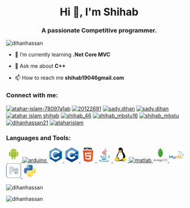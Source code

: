 <h1 align="center">Hi 👋, I'm Shihab</h1>
<h3 align="center">A passionate Competitive programmer.</h3>

<p align="left"> <img src="https://komarev.com/ghpvc/?username=dihanhassan&label=Profile%20views&color=0e75b6&style=flat" alt="dihanhassan" /> </p>

- 🌱 I’m currently learning **.Net Core MVC**

- 💬 Ask me about **C++**

- 📫 How to reach me **shihab19046gmail.com**

<h3 align="left">Connect with me:</h3>
<p align="left">
<a href="https://linkedin.com/in/atahar-islam-78097a1ab" target="blank"><img align="center" src="https://raw.githubusercontent.com/rahuldkjain/github-profile-readme-generator/master/src/images/icons/Social/linked-in-alt.svg" alt="atahar-islam-78097a1ab" height="30" width="40" /></a>
<a href="https://stackoverflow.com/users/20122691" target="blank"><img align="center" src="https://raw.githubusercontent.com/rahuldkjain/github-profile-readme-generator/master/src/images/icons/Social/stack-overflow.svg" alt="20122691" height="30" width="40" /></a>
<a href="https://fb.com/sady.dihan" target="blank"><img align="center" src="https://raw.githubusercontent.com/rahuldkjain/github-profile-readme-generator/master/src/images/icons/Social/facebook.svg" alt="sady.dihan" height="30" width="40" /></a>
<a href="https://instagram.com/sady.dihan" target="blank"><img align="center" src="https://raw.githubusercontent.com/rahuldkjain/github-profile-readme-generator/master/src/images/icons/Social/instagram.svg" alt="sady.dihan" height="30" width="40" /></a>
<a href="https://www.youtube.com/c/atahar islam shihab" target="blank"><img align="center" src="https://raw.githubusercontent.com/rahuldkjain/github-profile-readme-generator/master/src/images/icons/Social/youtube.svg" alt="atahar islam shihab" height="30" width="40" /></a>
<a href="https://www.codechef.com/users/shihab_46" target="blank"><img align="center" src="https://cdn.jsdelivr.net/npm/simple-icons@3.1.0/icons/codechef.svg" alt="shihab_46" height="30" width="40" /></a>
<a href="https://www.hackerrank.com/shihab_mbstu16" target="blank"><img align="center" src="https://raw.githubusercontent.com/rahuldkjain/github-profile-readme-generator/master/src/images/icons/Social/hackerrank.svg" alt="shihab_mbstu16" height="30" width="40" /></a>
<a href="https://codeforces.com/profile/shihab_mbstu" target="blank"><img align="center" src="https://raw.githubusercontent.com/rahuldkjain/github-profile-readme-generator/master/src/images/icons/Social/codeforces.svg" alt="shihab_mbstu" height="30" width="40" /></a>
<a href="https://www.leetcode.com/dihanhassan21" target="blank"><img align="center" src="https://raw.githubusercontent.com/rahuldkjain/github-profile-readme-generator/master/src/images/icons/Social/leet-code.svg" alt="dihanhassan21" height="30" width="40" /></a>
<a href="https://www.hackerearth.com/ataharislam" target="blank"><img align="center" src="https://raw.githubusercontent.com/rahuldkjain/github-profile-readme-generator/master/src/images/icons/Social/hackerearth.svg" alt="ataharislam" height="30" width="40" /></a>
</p>

<h3 align="left">Languages and Tools:</h3>
<p align="left"> <a href="https://developer.android.com" target="_blank" rel="noreferrer"> <img src="https://raw.githubusercontent.com/devicons/devicon/master/icons/android/android-original-wordmark.svg" alt="android" width="40" height="40"/> </a> <a href="https://www.arduino.cc/" target="_blank" rel="noreferrer"> <img src="https://cdn.worldvectorlogo.com/logos/arduino-1.svg" alt="arduino" width="40" height="40"/> </a> <a href="https://www.cprogramming.com/" target="_blank" rel="noreferrer"> <img src="https://raw.githubusercontent.com/devicons/devicon/master/icons/c/c-original.svg" alt="c" width="40" height="40"/> </a> <a href="https://www.w3schools.com/cpp/" target="_blank" rel="noreferrer"> <img src="https://raw.githubusercontent.com/devicons/devicon/master/icons/cplusplus/cplusplus-original.svg" alt="cplusplus" width="40" height="40"/> </a> <a href="https://www.w3.org/html/" target="_blank" rel="noreferrer"> <img src="https://raw.githubusercontent.com/devicons/devicon/master/icons/html5/html5-original-wordmark.svg" alt="html5" width="40" height="40"/> </a> <a href="https://www.java.com" target="_blank" rel="noreferrer"> <img src="https://raw.githubusercontent.com/devicons/devicon/master/icons/java/java-original.svg" alt="java" width="40" height="40"/> </a> <a href="https://www.linux.org/" target="_blank" rel="noreferrer"> <img src="https://raw.githubusercontent.com/devicons/devicon/master/icons/linux/linux-original.svg" alt="linux" width="40" height="40"/> </a> <a href="https://www.mathworks.com/" target="_blank" rel="noreferrer"> <img src="https://upload.wikimedia.org/wikipedia/commons/2/21/Matlab_Logo.png" alt="matlab" width="40" height="40"/> </a> <a href="https://www.mongodb.com/" target="_blank" rel="noreferrer"> <img src="https://raw.githubusercontent.com/devicons/devicon/master/icons/mongodb/mongodb-original-wordmark.svg" alt="mongodb" width="40" height="40"/> </a> <a href="https://www.mysql.com/" target="_blank" rel="noreferrer"> <img src="https://raw.githubusercontent.com/devicons/devicon/master/icons/mysql/mysql-original-wordmark.svg" alt="mysql" width="40" height="40"/> </a> <a href="https://www.photoshop.com/en" target="_blank" rel="noreferrer"> <img src="https://raw.githubusercontent.com/devicons/devicon/master/icons/photoshop/photoshop-line.svg" alt="photoshop" width="40" height="40"/> </a> <a href="https://www.python.org" target="_blank" rel="noreferrer"> <img src="https://raw.githubusercontent.com/devicons/devicon/master/icons/python/python-original.svg" alt="python" width="40" height="40"/> </a> </p>

<p><img align="start" src="https://github-readme-stats.vercel.app/api/top-langs?username=dihanhassan&show_icons=true&locale=en&layout=compact" alt="dihanhassan" /></p>

<p><img align="start" src="https://github-readme-streak-stats.herokuapp.com/?user=dihanhassan&" alt="dihanhassan" /></p>
